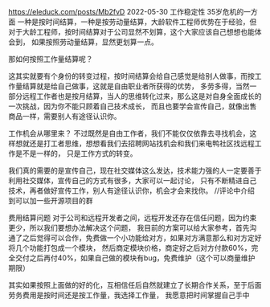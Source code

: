 https://eleduck.com/posts/Mb2fvD  2022-05-30
工作稳定性  35岁危机的一方面
一种是按时间结算，一种是按劳动量结算，大龄软件工程师优势在于经验，但对于大龄工程师，按时间结算对于公司显然不划算，这个大家应该自己想想也能体会到，
如果按照劳动量结算，显然更划算一点。

那如何按照工作量结算呢？

这其实就要有个身份的转变过程，按时间结算会给自己感觉是给别人做事，而按工作量结算就是给自己做事，这就是自由职业者所获得的优势，
多劳多得，当然一部分远程工作者也是按月结算，当人的思维转化过来，那么这是对自身全面成长的一次挑战，因为你不能只顾着自己技术成长，
而且也要学会宣传自己，就像出售商品一样，需要别人有途径认识你。


工作机会从哪里来？
不过既然是自由工作者，我们不能仅仅依靠去寻找机会，这样想就还是打工者思维，想想看我们去招聘网站找机会和我们来电鸭社区找远程工作是不是一样的，
只是工作方式的转变。

我们真的需要的是宣传自己，现在社交媒体这么发达，技术能力强的人一定要善于利用社交媒体，宣传自己的方式有很多，大家可以一起讨论，
只有不断精进自己技术，再者做好宣传工作，别人有途径认识你，机会才会来找你。
//评论中介绍到可以加一些开源项目的群


费用结算问题
对于公司和远程开发者之间，远程开发还存在信任问题，因为约束更少，所以我们要想办法解决这个问题，
我目前的方案可以给大家参考，首先沟通了之后觉得可以合作，免费做一个小功能给对方，如果对方满意那么和对方定好将几个功能打包成一个模块，
然后商定模块价格，商定好之后对方付款60%，完全交付之后再付40%，如果自己做的模块有bug，免费维护（这个可以商量维护期限）

其实如果按照上面做的好的化，互相信任后自然就建立了长期合作关系，至于后面劳务费用是按时间还是按工作量，我选择工作量，
我愿意把时间掌握自己手中